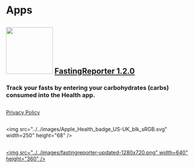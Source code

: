 # Apps
## [<img src="../../images/fastingreporter-logo.png" width="128" height="128" />](/fastingreporter-readme) [FastingReporter 1.2.0](/fastingreporter-readme) 

### Track your fasts by entering your carbohydrates (carbs) consumed into the Health app.

##  

[Privacy Policy](/fastingreporter-privacy-policy)

##  

<img src="../../images/Apple_Health_badge_US-UK_blk_sRGB.svg" width=250" height="68" />

##  

[<img src="../../images/fastingreporter-updated-1280x720.png" width=640" height="360" />](https://apps.apple.com/app/fastingreporter/id1642589328) 
